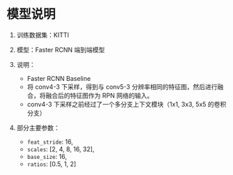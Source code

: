 # 模型说明

1. 训练数据集：KITTI
2. 模型：Faster RCNN 端到端模型
3. 说明：

    * Faster RCNN Baseline
    * 将 conv4-3 下采样，得到与 conv5-3 分辨率相同的特征图，然后进行融合，将融合后的特征图作为 RPN 网络的输入。
    * conv4-3 下采样之前经过了一个多分支上下文模块（1x1, 3x3, 5x5 的卷积分支）
    
4. 部分主要参数：

    * `feat_stride`: 16,
    * `scales`: [2, 4, 8, 16, 32], 
    * `base_size`: 16, 
    * `ratios`: [0.5, 1, 2]